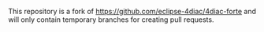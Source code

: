 This repository is a fork of https://github.com/eclipse-4diac/4diac-forte and will only contain temporary branches for creating pull requests.